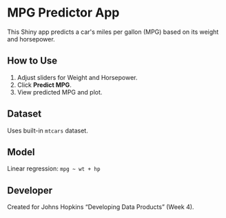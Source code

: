 # MPG Predictor App

This Shiny app predicts a car's miles per gallon (MPG) based on its weight and horsepower.

## How to Use
1. Adjust sliders for Weight and Horsepower.
2. Click **Predict MPG**.
3. View predicted MPG and plot.

## Dataset
Uses built-in `mtcars` dataset.

## Model
Linear regression: `mpg ~ wt + hp`

## Developer
Created for Johns Hopkins “Developing Data Products” (Week 4).
